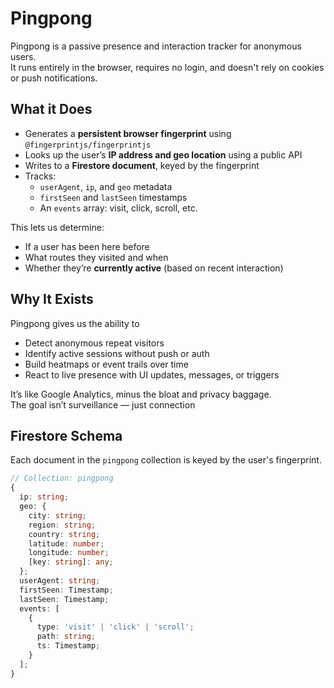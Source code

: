 # Pingpong

Pingpong is a passive presence and interaction tracker for anonymous users.  
It runs entirely in the browser, requires no login, and doesn't rely on cookies or push notifications.

## What it Does

- Generates a **persistent browser fingerprint** using `@fingerprintjs/fingerprintjs`
- Looks up the user’s **IP address and geo location** using a public API
- Writes to a **Firestore document**, keyed by the fingerprint
- Tracks:
  - `userAgent`, `ip`, and `geo` metadata
  - `firstSeen` and `lastSeen` timestamps
  - An `events` array: visit, click, scroll, etc.

This lets us determine:
- If a user has been here before
- What routes they visited and when
- Whether they’re **currently active** (based on recent interaction)

## Why It Exists

Pingpong gives us the ability to

- Detect anonymous repeat visitors
- Identify active sessions without push or auth
- Build heatmaps or event trails over time
- React to live presence with UI updates, messages, or triggers

It’s like Google Analytics, minus the bloat and privacy baggage.  
The goal isn’t surveillance — just connection

## Firestore Schema

Each document in the `pingpong` collection is keyed by the user's fingerprint.

```ts
// Collection: pingpong
{
  ip: string;
  geo: {
    city: string;
    region: string;
    country: string;
    latitude: number;
    longitude: number;
    [key: string]: any;
  };
  userAgent: string;
  firstSeen: Timestamp;
  lastSeen: Timestamp;
  events: [
    {
      type: 'visit' | 'click' | 'scroll';
      path: string;
      ts: Timestamp;
    }
  ];
}
```